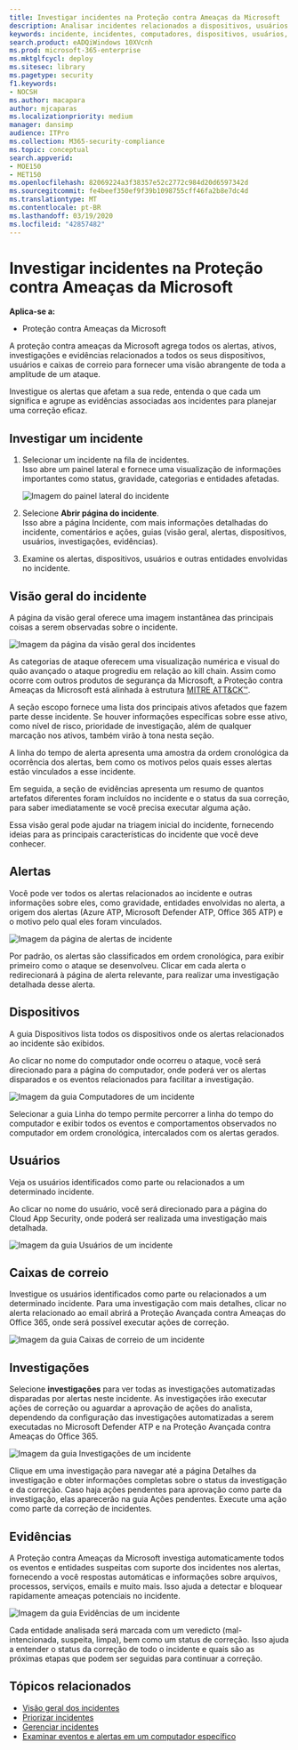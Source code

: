 ```yaml
---
title: Investigar incidentes na Proteção contra Ameaças da Microsoft
description: Analisar incidentes relacionados a dispositivos, usuários e caixas de correio.
keywords: incidente, incidentes, computadores, dispositivos, usuários, identidades, correio, email, caixa de correio, investigação, gráfico, evidência
search.product: eADQiWindows 10XVcnh
ms.prod: microsoft-365-enterprise
ms.mktglfcycl: deploy
ms.sitesec: library
ms.pagetype: security
f1.keywords:
- NOCSH
ms.author: macapara
author: mjcaparas
ms.localizationpriority: medium
manager: dansimp
audience: ITPro
ms.collection: M365-security-compliance
ms.topic: conceptual
search.appverid:
- MOE150
- MET150
ms.openlocfilehash: 82069224a3f38357e52c2772c984d20d6597342d
ms.sourcegitcommit: fe4beef350ef9f39b1098755cff46fa2b8e7dc4d
ms.translationtype: MT
ms.contentlocale: pt-BR
ms.lasthandoff: 03/19/2020
ms.locfileid: "42857482"
---
```

# <a name="investigate-incidents-in-microsoft-threat-protection"></a>Investigar incidentes na Proteção contra Ameaças da Microsoft

**Aplica-se a:**

- Proteção contra Ameaças da Microsoft

A proteção contra ameaças da Microsoft agrega todos os alertas, ativos, investigações e evidências relacionados a todos os seus dispositivos, usuários e caixas de correio para fornecer uma visão abrangente de toda a amplitude de um ataque.

Investigue os alertas que afetam a sua rede, entenda o que cada um significa e agrupe as evidências associadas aos incidentes para planejar uma correção eficaz.

## <a name="investigate-an-incident"></a>Investigar um incidente

1. Selecionar um incidente na fila de incidentes. <BR> Isso abre um painel lateral e fornece uma visualização de informações importantes como status, gravidade, categorias e entidades afetadas.

    ![Imagem do painel lateral do incidente](../../media/incident-side-panel.png)

2. Selecione **Abrir página do incidente**. <BR> Isso abre a página Incidente, com mais informações detalhadas do incidente, comentários e ações, guias (visão geral, alertas, dispositivos, usuários, investigações, evidências).

3. Examine os alertas, dispositivos, usuários e outras entidades envolvidas no incidente.

## <a name="incident-overview"></a>Visão geral do incidente

A página da visão geral oferece uma imagem instantânea das principais coisas a serem observadas sobre o incidente.

![Imagem da página da visão geral dos incidentes](../../media/incidents-overview.png)

As categorias de ataque oferecem uma visualização numérica e visual do quão avançado o ataque progrediu em relação ao kill chain. Assim como ocorre com outros produtos de segurança da Microsoft, a Proteção contra Ameaças da Microsoft está alinhada à estrutura [MITRE ATT&CK&trade;](https://attack.mitre.org/).

A seção escopo fornece uma lista dos principais ativos afetados que fazem parte desse incidente. Se houver informações específicas sobre esse ativo, como nível de risco, prioridade de investigação, além de qualquer marcação nos ativos, também virão à tona nesta seção.

A linha do tempo de alerta apresenta uma amostra da ordem cronológica da ocorrência dos alertas, bem como os motivos pelos quais esses alertas estão vinculados a esse incidente.

Em seguida, a seção de evidências apresenta um resumo de quantos artefatos diferentes foram incluídos no incidente e o status da sua correção, para saber imediatamente se você precisa executar alguma ação.

Essa visão geral pode ajudar na triagem inicial do incidente, fornecendo ideias para as principais características do incidente que você deve conhecer.

## <a name="alerts"></a>Alertas

Você pode ver todos os alertas relacionados ao incidente e outras informações sobre eles, como gravidade, entidades envolvidas no alerta, a origem dos alertas (Azure ATP, Microsoft Defender ATP, Office 365 ATP) e o motivo pelo qual eles foram vinculados.

![Imagem da página de alertas de incidente](../../media/incident-alerts.png)

Por padrão, os alertas são classificados em ordem cronológica, para exibir primeiro como o ataque se desenvolveu. Clicar em cada alerta o redirecionará à página de alerta relevante, para realizar uma investigação detalhada desse alerta.

## <a name="devices"></a>Dispositivos

A guia Dispositivos lista todos os dispositivos onde os alertas relacionados ao incidente são exibidos.

Ao clicar no nome do computador onde ocorreu o ataque, você será direcionado para a página do computador, onde poderá ver os alertas disparados e os eventos relacionados para facilitar a investigação.

![Imagem da guia Computadores de um incidente](../../media/incident-machines.png)

Selecionar a guia Linha do tempo permite percorrer a linha do tempo do computador e exibir todos os eventos e comportamentos observados no computador em ordem cronológica, intercalados com os alertas gerados.

## <a name="users"></a>Usuários

Veja os usuários identificados como parte ou relacionados a um determinado incidente.

Ao clicar no nome do usuário, você será direcionado para a página do Cloud App Security, onde poderá ser realizada uma investigação mais detalhada.

![Imagem da guia Usuários de um incidente](../../media/incident-users.png)

## <a name="mailboxes"></a>Caixas de correio

Investigue os usuários identificados como parte ou relacionados a um determinado incidente. Para uma investigação com mais detalhes, clicar no alerta relacionado ao email abrirá a Proteção Avançada contra Ameaças do Office 365, onde será possível executar ações de correção.

![Imagem da guia Caixas de correio de um incidente](../../media/incident-mailboxes.png)

## <a name="investigations"></a>Investigações

Selecione **investigações** para ver todas as investigações automatizadas disparadas por alertas neste incidente. As investigações irão executar ações de correção ou aguardar a aprovação de ações do analista, dependendo da configuração das investigações automatizadas a serem executadas no Microsoft Defender ATP e na Proteção Avançada contra Ameaças do Office 365.

![Imagem da guia Investigações de um incidente](../../media/incident-investigations.png)

Clique em uma investigação para navegar até a página Detalhes da investigação e obter informações completas sobre o status da investigação e da correção. Caso haja ações pendentes para aprovação como parte da investigação, elas aparecerão na guia Ações pendentes. Execute uma ação como parte da correção de incidentes.

## <a name="evidence"></a>Evidências

A Proteção contra Ameaças da Microsoft investiga automaticamente todos os eventos e entidades suspeitas com suporte dos incidentes nos alertas, fornecendo a você respostas automáticas e informações sobre arquivos, processos, serviços, emails e muito mais. Isso ajuda a detectar e bloquear rapidamente ameaças potenciais no incidente.

![Imagem da guia Evidências de um incidente](../../media/incident-evidence.png)

Cada entidade analisada será marcada com um veredicto (mal-intencionada, suspeita, limpa), bem como um status de correção. Isso ajuda a entender o status da correção de todo o incidente e quais são as próximas etapas que podem ser seguidas para continuar a correção.

## <a name="related-topics"></a>Tópicos relacionados

- [Visão geral dos incidentes](incidents-overview.md)
- [Priorizar incidentes](incident-queue.md)
- [Gerenciar incidentes](manage-incidents.md)
- [Examinar eventos e alertas em um computador específico](machine-profile.md)
